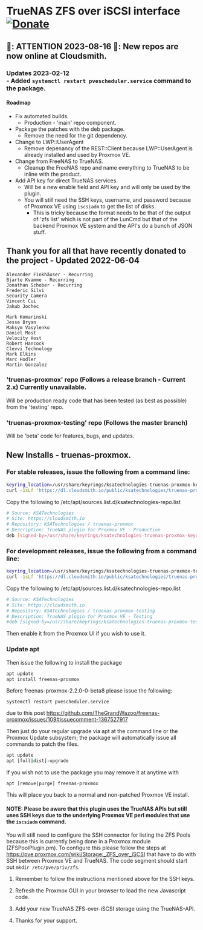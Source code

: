 # TrueNAS ZFS over iSCSI interface  [![Donate](https://www.paypalobjects.com/en_US/i/btn/btn_donateCC_LG.gif)](https://www.paypal.com/cgi-bin/webscr?cmd=_s-xclick&hosted_button_id=TCLNEMBUYQUXN&source=url)

## 📢: ATTENTION 2023-08-16 📢: New repos are now online at Cloudsmith.

### Updates 2023-02-12<br/>  - Added `systemctl restart pvescheduler.service` command to the package.
#### Roadmap
* Fix automated builds.
  * Production - 'main' repo component.
* Package the patches with the deb package.
  * Remove the need for the git dependency.
* Change to LWP::UserAgent
  * Remove depenancy of the REST::Client because LWP::UserAgent is already installed and used by Proxmox VE.
* Change from FreeNAS to TrueNAS.
  * Cleanup the FreeNAS repo and name everything to TrueNAS to be inline with the product.
* Add API key for direct TrueNAS services.
  * Will be a new enable field and API key and will only be used by the plugin.
  * You will still need the SSH keys, username, and password because of Proxmox VE using `iscsiadm` to get the list of disks.
    * This is tricky because the format needs to be that of the output of 'zfs list' which is not part of the LunCmd but that of the backend Proxmox VE system and the API's do a bunch of JSON stuff.

## Thank you for all that have recently donated to the project - Updated 2022-06-04
    Alexander Finkhäuser - Recurring
    Bjarte Kvamme - Recurring
    Jonathan Schober - Recurring
    Frederic Silvi
    Security Camera
    Vincent Cui
    Jakub Jochec
    
    Mark Komarinski
    Jesse Bryan
    Maksym Vasylenko
    Daniel Most
    Velocity Host
    Robert Hancock
    Clevvi Technology
    Mark Elkins
    Marc Hodler
    Martin Gonzalez

### 'truenas-proxmox' repo (Follows a release branch - Current 2.x) Currently unavailable.
Will be production ready code that has been tested (as best as possible) from the 'testing' repo.

### 'truenas-proxmox-testing' repo (Follows the master branch)
Will be 'beta' code for features, bugs, and updates.

## New Installs - truenas-proxmox.

### For stable releases, issue the following from a command line:
```bash
keyring_location=/usr/share/keyrings/ksatechnologies-truenas-proxmox-keyring.gpg
curl -1sLf 'https://dl.cloudsmith.io/public/ksatechnologies/truenas-proxmox/gpg.284C106104A8CE6D.key' |  gpg --dearmor >> ${keyring_location}
```

Copy the following to /etc/apt/sources.list.d/ksatechnologies-repo.list
```bash
# Source: KSATechnologies
# Site: https://cloudsmith.io
# Repository: KSATechnologies / truenas-proxmox
# Description: TrueNAS plugin for Proxmox VE - Production
deb [signed-by=/usr/share/keyrings/ksatechnologies-truenas-proxmox-keyring.gpg] https://dl.cloudsmith.io/public/ksatechnologies/truenas-proxmox/deb/debian any-version main
```

### For development releases, issue the following from a command line:
```bash
keyring_location=/usr/share/keyrings/ksatechnologies-truenas-proxmox-testing-keyring.gpg
curl -1sLf 'https://dl.cloudsmith.io/public/ksatechnologies/truenas-proxmox-testing/gpg.CACC9EE03F2DFFCC.key' |  gpg --dearmor >> ${keyring_location}
```

Copy the following to /etc/apt/sources.list.d/ksatechnologies-repo.list
```bash
# Source: KSATechnologies
# Site: https://cloudsmith.io
# Repository: KSATechnologies / truenas-proxmox-testing
# Description: TrueNAS plugin for Proxmox VE - Testing
#deb [signed-by=/usr/share/keyrings/ksatechnologies-truenas-proxmox-testing-keyring.gpg] https://dl.cloudsmith.io/public/ksatechnologies/truenas-proxmox-testing/deb/debian any-version main
```
Then enable it from the Proxmox UI if you wish to use it.

### Update apt
Then issue the following to install the package
```bash
apt update
apt install freenas-proxmox
```

Before freenas-proxmox-2.2.0-0-beta8 please issue the following:
```
systemctl restart pvescheduler.service
```
due to this post https://github.com/TheGrandWazoo/freenas-proxmox/issues/109#issuecomment-1367527917

Then just do your regular upgrade via apt at the command line or the Proxmox Update subsystem; the package will automatically issue all commands to patch the files.
```bash
apt update
apt [full|dist]-upgrade
```

If you wish not to use the package you may remove it at anytime with
```
apt [remove|purge] freenas-proxmox
```
This will place you back to a normal and non-patched Proxmox VE install.

#### NOTE: Please be aware that this plugin uses the TrueNAS APIs but still uses SSH keys due to the underlying Proxmox VE perl modules that use the ```iscsiadm``` command.

You will still need to configure the SSH connector for listing the ZFS Pools because this is currently being done in a Proxmox module (ZFSPoolPlugin.pm). To configure this please follow the steps at https://pve.proxmox.com/wiki/Storage:_ZFS_over_iSCSI that have to do with SSH between Proxmox VE and TrueNAS. The code segment should start out `mkdir /etc/pve/priv/zfs`.

1. Remember to follow the instructions mentioned above for the SSH keys.

2. Refresh the Proxmox GUI in your browser to load the new Javascript code.

3. Add your new TrueNAS ZFS-over-iSCSI storage using the TrueNAS-API.

4. Thanks for your support.
